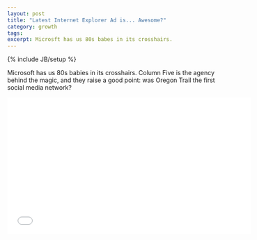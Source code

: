 ```yaml
---
layout: post
title: "Latest Internet Explorer Ad is... Awesome?"
category: growth
tags:
excerpt: Microsft has us 80s babes in its crosshairs.
---
```

{% include JB/setup %}

Microsoft has us 80s babies in its crosshairs. Column Five is the agency behind the magic, and they raise a good point: was Oregon Trail the first social media network?

<iframe width="560" height="315" src="//www.youtube.com/embed/qkM6RJf15cg" frameborder="0"> </iframe>

<a href="https://plus.google.com/+VincentBarr0?rel=author"></a>